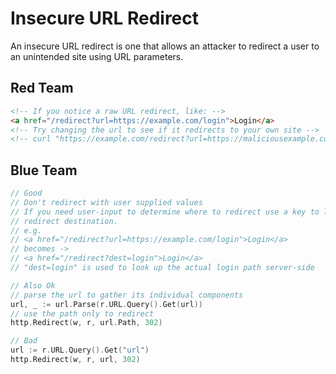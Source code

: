 # Insecure URL Redirect

An insecure URL redirect is one that allows an attacker to redirect a user to an unintended site using URL parameters.

## Red Team

```html
<!-- If you notice a raw URL redirect, like: -->
<a href="/redirect?url=https://example.com/login">Login</a>
<!-- Try changing the url to see if it redirects to your own site -->
<!-- curl "https://example.com/redirect?url=https://maliciousexample.com/login" -->
```

## Blue Team

```go
// Good
// Don't redirect with user supplied values
// If you need user-input to determine where to redirect use a key to look up a
// redirect destination.
// e.g.
// <a href="/redirect?url=https://example.com/login">Login</a>
// becomes ->
// <a href="/redirect?dest=login">Login</a>
// "dest=login" is used to look up the actual login path server-side

// Also Ok
// parse the url to gather its individual components
url, _ := url.Parse(r.URL.Query().Get(url))
// use the path only to redirect
http.Redirect(w, r, url.Path, 302)

// Bad
url := r.URL.Query().Get("url")
http.Redirect(w, r, url, 302)
```
